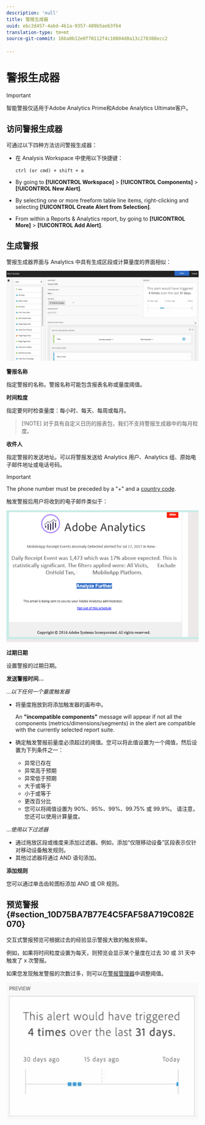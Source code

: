 ```yaml
---
description: 'null'
title: 警报生成器
uuid: ebc2d457-4abd-4b1a-9357-489b5aeb3f64
translation-type: tm+mt
source-git-commit: 16ba0b12e0f70112f4c10804d0a13c278388ecc2

---
```



# 警报生成器

>[!IMPORTANT]
>
>智能警报仅适用于Adobe Analytics Prime和Adobe Analytics Ultimate客户。

## 访问警报生成器

可通过以下四种方法访问警报生成器：

* 在 Analysis Workspace 中使用以下快捷键：

   `ctrl (or cmd) + shift + a`
* By going to **[!UICONTROL Workspace]** &gt; **[!UICONTROL Components]** &gt; **[!UICONTROL New Alert]**.
* By selecting one or more freeform table line items, right-clicking and selecting **[!UICONTROL Create Alert from Selection]**.
* From within a Reports &amp; Analytics report, by going to **[!UICONTROL More]** &gt; **[!UICONTROL Add Alert]**.

## 生成警报

警报生成器界面与 Analytics 中具有生成区段或计算量度的界面相似：

![](assets/alert_builder.png)

<!--Meike, I edited this table for validation -->

**警报名称**

指定警报的名称。警报名称可能包含报表名称或量度阈值。

**时间粒度**

指定要何时检查量度：每小时、每天、每周或每月。

> [!NOTE] 对于具有自定义日历的报表包，我们不支持警报生成器中的每月粒度。

**收件人**

指定警报的发送地址。可以将警报发送给 Analytics 用户、Analytics 组、原始电子邮件地址或电话号码。

>[!IMPORTANT]
>
>The phone number must be preceded by a "+" and a [country code](https://countrycode.org/).

触发警报后用户将收到的电子邮件类似于：

![](assets/alerts-email.PNG)

**过期日期**

设置警报的过期日期。

**发送警报时间...**

*...以下任何一个量度触发器*

* 将量度拖放到将添加触发器的画布中。

   An **"incompatible components"** message will appear if not all the components (metrics/dimensions/segments) in the alert are compatible with the currently selected report suite.
* 确定触发警报前量度必须超过的阈值。您可以将此值设置为一个阈值，然后设置为下列条件之一：

   * 异常已存在
   * 异常高于预期
   * 异常低于预期
   * 大于或等于
   * 小于或等于
   * 更改百分比
   * 您可以将阈值设置为 90%、95%、99%、99.75% 或 99.9%。
   请注意，您还可以使用计算量度。

*...使用以下过滤器*

* 通过拖放区段或维度来添加过滤器。例如，添加“仅限移动设备”区段表示仅针对移动设备触发规则。
* 其他过滤器将通过 AND 语句添加。

**添加规则**

您可以通过单击齿轮图标添加 AND 或 OR 规则。

## 预览警报 {#section_10D75BA7B77E4C5FAF58A719C082E070}

交互式警报预览可根据过去的经验显示警报大致的触发频率。

例如，如果将时间粒度设置为每天，则预览会显示某个量度在过去 30 或 31 天中触发了 x 次警报。

如果您发现触发警报的次数过多，则可以在[警报管理器](/help/components/c-alerts/alert-manager.md)中调整阈值。

![](assets/alert_preview.png)
